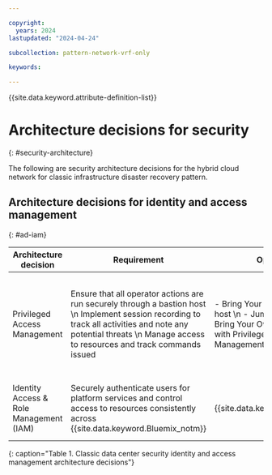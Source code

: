 ```yaml
---

copyright:
  years: 2024
lastupdated: "2024-04-24"

subcollection: pattern-network-vrf-only

keywords:

---
```


{{site.data.keyword.attribute-definition-list}}

# Architecture decisions for security
{: #security-architecture}

The following are security architecture decisions for the hybrid cloud network for classic infrastructure disaster recovery pattern.

## Architecture decisions for identity and access management
{: #ad-iam}

| Architecture decision               | Requirement                                                                                                                                                                                                            | Options                                                                                             | Decision                    | Rationale                                                                                                                                                                                                                                                                                      |
|-----------------------------------------|----------------------------------------------------------------------------------------------------------------------------------------------------------------------------------------------------------------------------|---------------------------------------------------------------------------------------------------------|---------------------------------|----------------------------------------------------------------------------------------------------------------------------------------------------------------------------------------------------------------------------------------------------------------------------------------------------|
| Privileged Access Management            | Ensure that all operator actions are run securely through a bastion host  \n Implement session recording to track all activities and note any potential threats  \n Manage access to resources and track commands issued | - Bring Your Own bastion host  \n - Jump server  \n - Bring Your Own bastion host with Privileged Access Management (PAM) software | Bring Your Own bastion host or jump server | The bastion host or jump server is a Virtual Server instance that is provisioned through SSH over a private network to securely access resources within the {{site.data.keyword.Bluemix_notm}} private network.  \n \n Using PAM software is recommended when session recording, tracking, and managing all access is required. |
| Identity Access & Role Management (IAM) | Securely authenticate users for platform services and control access to resources consistently across {{site.data.keyword.Bluemix_notm}}                                                                                                            | {{site.data.keyword.iamshort}}                                                                                           | {{site.data.keyword.iamshort}}                   | Use IAM access policies to assign users, service IDs, and trusted profiles access to resources within the {{site.data.keyword.Bluemix_notm}} account.                                                                                                                                                                       |
{: caption="Table 1. Classic data center security identity and access management architecture decisions"}
